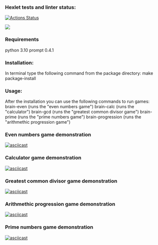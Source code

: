 ### Hexlet tests and linter status:
[![Actions Status](https://github.com/zwg3/python-project-49/workflows/hexlet-check/badge.svg)](https://github.com/zwg3/python-project-49/actions)

<a href="https://codeclimate.com/github/zwg3/python-project-49/maintainability"><img src="https://api.codeclimate.com/v1/badges/4c54ad22338cf823bbf3/maintainability" /></a>

### Requirements
python 3.10
prompt 0.4.1

### Installation:
In terminal type the following command from the package directory:
make package-install

### Usage:
After the installation you can use the following commands to run games:
brain-even (runs the "even numbers game")
brain-calc (runs the "calculator")
brain-gcd (runs the "greatest common divisor game")
brain-prime (runs the "prime numbers game")
brain-progression (runs the "arithmethic progression game")


### Even numbers game demonstration
[![asciicast](https://asciinema.org/a/H4N5wUxO8uQDPiNLLAIXI86L3.svg)](https://asciinema.org/a/H4N5wUxO8uQDPiNLLAIXI86L3)

### Calculator game demonstration
[![asciicast](https://asciinema.org/a/G5L4LfbdR3TTutdTm3vsRLcif.svg)](https://asciinema.org/a/G5L4LfbdR3TTutdTm3vsRLcif)

### Greatest common divisor game demonstration
[![asciicast](https://asciinema.org/a/Zcda5WmT3bmmGHB7dAuHJXxxo.svg)](https://asciinema.org/a/Zcda5WmT3bmmGHB7dAuHJXxxo)

### Arithmethic progression game demonstration
[![asciicast](https://asciinema.org/a/KqL9hZVEoKa15hEyfZyI5UhMx.svg)](https://asciinema.org/a/KqL9hZVEoKa15hEyfZyI5UhMx)

### Prime numbers game demonstration
[![asciicast](https://asciinema.org/a/KqL9hZVEoKa15hEyfZyI5UhMx.svg)](https://asciinema.org/a/KqL9hZVEoKa15hEyfZyI5UhMx)

